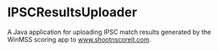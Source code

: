 # IPSCResultsUploader
A Java application for uploading IPSC match results generated by the WinMSS scoring app to www.shootnscoreit.com.
